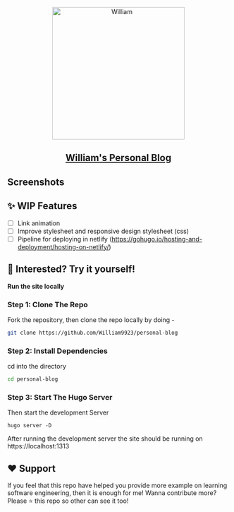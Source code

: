 <p align="center">
  <a href="https://github.com/William9923">
    <img alt="William" src="https://community.gamepress.gg/uploads/default/original/4X/c/8/f/c8f8dcb4f407c0c47bb48a0fecdfc2a0c42e6af1.jpeg" width="300" />
    <h2 align="center">William's Personal Blog</h2>
  </a>
</p> 

## Screenshots

## ✨ WIP Features
- [ ] Link animation
- [ ] Improve stylesheet and responsive design stylesheet (css)
- [ ] Pipeline for deploying in netlify (https://gohugo.io/hosting-and-deployment/hosting-on-netlify/)

## 🚀 Interested? Try it yourself!

**Run the site locally**

### Step 1: Clone The Repo

Fork the repository, then clone the repo locally by doing -

```bash
git clone https://github.com/William9923/personal-blog
```

### Step 2: Install Dependencies

cd into the directory
```bash
cd personal-blog
```

### Step 3: Start The Hugo Server

Then start the development Server
```
hugo server -D
```
After running the development server the site should be running on https://localhost:1313

## ❤️ Support
If you feel that this repo have helped you provide more example on learning software engineering, then it is enough for me! Wanna contribute more? Please ⭐ this repo so other can see it too!
